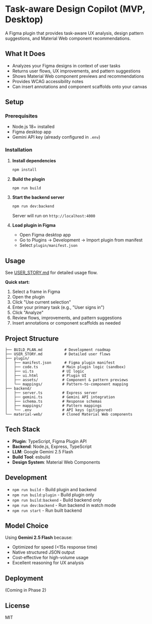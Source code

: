 # Task-aware Design Copilot (MVP, Desktop)

A Figma plugin that provides task-aware UX analysis, design pattern suggestions, and Material Web component recommendations.

## What It Does

- Analyzes your Figma designs in context of user tasks
- Returns user flows, UX improvements, and pattern suggestions
- Shows Material Web component previews and recommendations
- Provides WCAG accessibility notes
- Can insert annotations and component scaffolds onto your canvas

## Setup

### Prerequisites
- Node.js 18+ installed
- Figma desktop app
- Gemini API key (already configured in `.env`)

### Installation

1. **Install dependencies**
   ```bash
   npm install
   ```

2. **Build the plugin**
   ```bash
   npm run build
   ```

3. **Start the backend server**
   ```bash
   npm run dev:backend
   ```
   Server will run on `http://localhost:4000`

4. **Load plugin in Figma**
   - Open Figma desktop app
   - Go to Plugins → Development → Import plugin from manifest
   - Select `plugin/manifest.json`

## Usage

See [USER_STORY.md](./USER_STORY.md) for detailed usage flow.

**Quick start:**
1. Select a frame in Figma
2. Open the plugin
3. Click "Use current selection"
4. Enter your primary task (e.g., "User signs in")
5. Click "Analyze"
6. Review flows, improvements, and pattern suggestions
7. Insert annotations or component scaffolds as needed

## Project Structure

```
├── BUILD_PLAN.md          # Development roadmap
├── USER_STORY.md          # Detailed user flows
├── plugin/
│   ├── manifest.json      # Figma plugin manifest
│   ├── code.ts           # Main plugin logic (sandbox)
│   ├── ui.ts             # UI logic
│   ├── ui.html           # Plugin UI
│   ├── assets/           # Component & pattern previews
│   └── mappings/         # Pattern-to-component mapping
├── backend/
│   ├── server.ts         # Express server
│   ├── gemini.ts         # Gemini API integration
│   ├── schema.ts         # Response schemas
│   ├── mappings/         # Pattern mappings
│   └── .env              # API keys (gitignored)
└── material-web/         # Cloned Material Web components
```

## Tech Stack

- **Plugin**: TypeScript, Figma Plugin API
- **Backend**: Node.js, Express, TypeScript
- **LLM**: Google Gemini 2.5 Flash
- **Build Tool**: esbuild
- **Design System**: Material Web Components

## Development

- `npm run build` - Build plugin and backend
- `npm run build:plugin` - Build plugin only
- `npm run build:backend` - Build backend only
- `npm run dev:backend` - Run backend in watch mode
- `npm run start` - Run built backend

## Model Choice

Using **Gemini 2.5 Flash** because:
- Optimized for speed (<15s response time)
- Native structured JSON output
- Cost-effective for high-volume usage
- Excellent reasoning for UX analysis

## Deployment

(Coming in Phase 2)

## License

MIT
